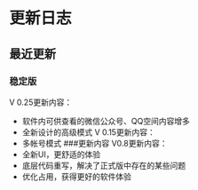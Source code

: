 # 更新日志
## 最近更新
### 稳定版
V 0.25更新内容：
- 软件内可供查看的微信公众号、QQ空间内容增多
- 全新设计的高级模式
V 0.15更新内容：
- 多帐号模式
###更新内容
V0.8更新内容：
- 全新UI，更舒适的体验
- 底层代码重写，解决了正式版中存在的某些问题
- 优化占用，获得更好的软件体验

